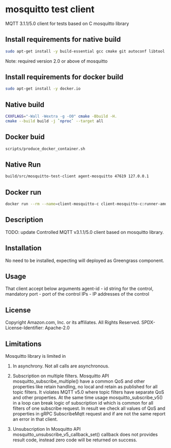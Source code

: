 # mosquitto test client

MQTT 3.1.1/5.0 client for tests based on C mosquitto library

## Install requirements for native build
```bash
sudo apt-get install -y build-essential gcc cmake git autoconf libtool pkg-config libmosquitto-dev
```
Note: required version 2.0 or above of mosquitto

## Install requirements for docker build
```bash
sudo apt-get install -y docker.io
```
## Native build
```bash
CXXFLAGS="-Wall -Wextra -g -O0" cmake -Bbuild -H.
cmake --build build -j `nproc` --target all
```

## Docker buid
```bash
scripts/produce_docker_container.sh
```

## Native Run
```bash
build/src/mosquitto-test-client agent-mosquitto 47619 127.0.0.1
```

## Docker run
```bash
docker run --rm --name=client-mosquitto-c client-mosquitto-c:runner-amd64 agent-mosquitto 47619 172.17.0.1 127.0.0.1
```

## Description
TODO: update
Controlled MQTT v3.1.1/5.0 client based on mosquitto library.

## Installation
No need to be installed, expecting will deployed as Greengrass component.

## Usage
That client accept below arguments
agent-id - id string for the control, mandatory
port     - port of the control
IPs      - IP addresses of the control

## License
Copyright Amazon.com, Inc. or its affiliates. All Rights Reserved.
SPDX-License-Identifier: Apache-2.0


## Limitations
Mosquitto library is limited in

1. In asynchrony.
Not all calls are asynchronous.

2. Subscription on multiple filters.
Mosquitto API mosquitto_subscribe_multiple() have a common QoS and other properties like retain handling, no local and retain as published for all topic filters.
It violates MQTT v5.0 where topic filters have separate QoS and other properties.
At the same time usage mosquitto_subscribe_v5() in a loop can break logic of subscription id which is common for all filters of one subscribe request.
In result we check all values of QoS and properties in gRPC SubscribeMqtt request and if are not the same report an error in that client.

3. Unsubscription
In Mosquitto API mosquitto_unsubscribe_v5_callback_set() callback does not provides result code, instead zero code will be returned on success.
